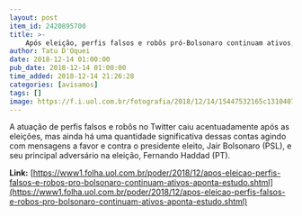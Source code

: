 ```yaml
---
layout: post
item_id: 2420895700
title: >-
    Após eleição, perfis falsos e robôs pró-Bolsonaro continuam ativos, aponta estudo
author: Tatu D'Oquei
date: 2018-12-14 01:00:00
pub_date: 2018-12-14 01:00:00
time_added: 2018-12-14 21:26:28
categories: [avisamos]
tags: []
image: https://f.i.uol.com.br/fotografia/2018/12/14/15447532165c1310407919c_1544753216_3x2_rt.jpg
---
```


A atuação de perfis falsos e robôs no Twitter caiu acentuadamente após as eleições, mas ainda há uma quantidade significativa dessas contas agindo com mensagens a favor e contra o presidente eleito, Jair Bolsonaro (PSL), e seu principal adversário na eleição, Fernando Haddad (PT).

**Link:** [https://www1.folha.uol.com.br/poder/2018/12/apos-eleicao-perfis-falsos-e-robos-pro-bolsonaro-continuam-ativos-aponta-estudo.shtml](https://www1.folha.uol.com.br/poder/2018/12/apos-eleicao-perfis-falsos-e-robos-pro-bolsonaro-continuam-ativos-aponta-estudo.shtml)

